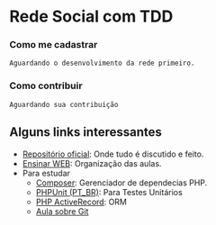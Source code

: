 Rede Social com TDD
===================

### Como me cadastrar

	Aguardando o desenvolvimento da rede primeiro.

### Como contribuir

	Aguardando sua contribuição

Alguns links interessantes
--------------------------

* [Repositório oficial](https://github.com/gilglecioCom/rede-social-tdd): Onde tudo é discutido e feito.
* [Ensinar WEB](http://ensinarweb.com): Organização das aulas.
* Para estudar
	* [Composer](https://getcomposer.org): Gerenciador de dependecias PHP.
	* [PHPUnit (PT_BR)](http://phpunit.de/manual/current/pt_br/index.html): Para Testes Unitários
	* [PHP ActiveRecord](http://phpactiverecord.org): ORM
	* [Aula sobre Git](http://vimeo.com/43683141)
